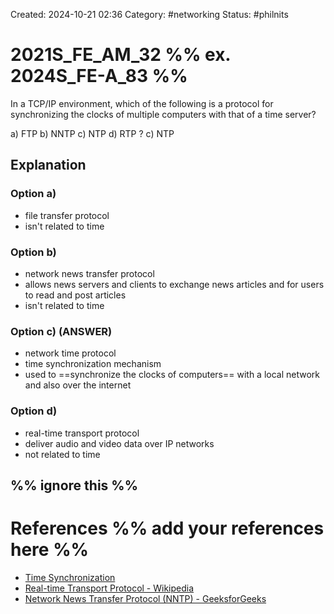 Created: 2024-10-21 02:36
Category: #networking
Status: #philnits



# 2021S_FE_AM_32 %% ex. 2024S_FE-A_83 %%

In a TCP/IP environment, which of the following is a protocol for synchronizing the clocks of multiple computers with that of a time server?

a) FTP 
b) NNTP 
c) NTP 
d) RTP
? 
c) NTP 

## Explanation

### Option a)
- file transfer protocol
- isn't related to time

### Option b)
- network news transfer protocol
- allows news servers and clients to exchange news articles and for users to read and post articles
- isn't related to time

### Option c) (ANSWER)
- network time protocol
- time synchronization mechanism
- used to ==synchronize the clocks of computers== with a local network and also over the internet

### Option d)
- real-time transport protocol
- deliver audio and video data over IP networks
- not related to time

%% ignore this %%
---









# References %% add your references here %%
- [Time Synchronization](https://www.trianglemicroworks.com/help/6tsp/Content/Getting%20Started/Time%20Synchronization.htm#:~:text=NTP,and%20also%20over%20the%20internet.)
- [Real-time Transport Protocol - Wikipedia](https://en.wikipedia.org/wiki/Real-time_Transport_Protocol)
- [Network News Transfer Protocol (NNTP) - GeeksforGeeks](https://www.geeksforgeeks.org/network-news-transfer-protocol-nntp/)